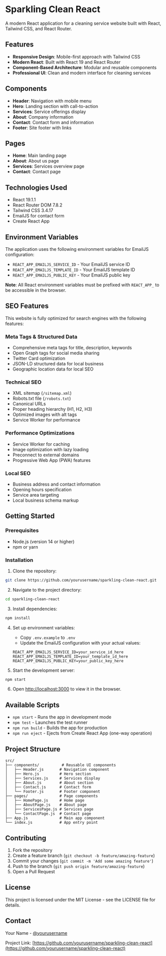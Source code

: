 # Sparkling Clean React

A modern React application for a cleaning service website built with React, Tailwind CSS, and React Router.

## Features

- **Responsive Design**: Mobile-first approach with Tailwind CSS
- **Modern React**: Built with React 19 and React Router
- **Component-Based Architecture**: Modular and reusable components
- **Professional UI**: Clean and modern interface for cleaning services

## Components

- **Header**: Navigation with mobile menu
- **Hero**: Landing section with call-to-action
- **Services**: Service offerings display
- **About**: Company information
- **Contact**: Contact form and information
- **Footer**: Site footer with links

## Pages

- **Home**: Main landing page
- **About**: About us page
- **Services**: Services overview page
- **Contact**: Contact page

## Technologies Used

- React 19.1.1
- React Router DOM 7.8.2
- Tailwind CSS 3.4.17
- EmailJS for contact form
- Create React App

## Environment Variables

The application uses the following environment variables for EmailJS configuration:

- `REACT_APP_EMAILJS_SERVICE_ID` - Your EmailJS service ID
- `REACT_APP_EMAILJS_TEMPLATE_ID` - Your EmailJS template ID  
- `REACT_APP_EMAILJS_PUBLIC_KEY` - Your EmailJS public key

**Note**: All React environment variables must be prefixed with `REACT_APP_` to be accessible in the browser.

## SEO Features

This website is fully optimized for search engines with the following features:

### Meta Tags & Structured Data
- Comprehensive meta tags for title, description, keywords
- Open Graph tags for social media sharing
- Twitter Card optimization
- JSON-LD structured data for local business
- Geographic location data for local SEO

### Technical SEO
- XML sitemap (`/sitemap.xml`)
- Robots.txt file (`/robots.txt`)
- Canonical URLs
- Proper heading hierarchy (H1, H2, H3)
- Optimized images with alt tags
- Service Worker for performance

### Performance Optimizations
- Service Worker for caching
- Image optimization with lazy loading
- Preconnect to external domains
- Progressive Web App (PWA) features

### Local SEO
- Business address and contact information
- Opening hours specification
- Service area targeting
- Local business schema markup

## Getting Started

### Prerequisites

- Node.js (version 14 or higher)
- npm or yarn

### Installation

1. Clone the repository:
```bash
git clone https://github.com/yourusername/sparkling-clean-react.git
```

2. Navigate to the project directory:
```bash
cd sparkling-clean-react
```

3. Install dependencies:
```bash
npm install
```

4. Set up environment variables:
   - Copy `.env.example` to `.env`
   - Update the EmailJS configuration with your actual values:
   ```
   REACT_APP_EMAILJS_SERVICE_ID=your_service_id_here
   REACT_APP_EMAILJS_TEMPLATE_ID=your_template_id_here
   REACT_APP_EMAILJS_PUBLIC_KEY=your_public_key_here
   ```

5. Start the development server:
```bash
npm start
```

6. Open [http://localhost:3000](http://localhost:3000) to view it in the browser.

## Available Scripts

- `npm start` - Runs the app in development mode
- `npm test` - Launches the test runner
- `npm run build` - Builds the app for production
- `npm run eject` - Ejects from Create React App (one-way operation)

## Project Structure

```
src/
├── components/          # Reusable UI components
│   ├── Header.js       # Navigation component
│   ├── Hero.js         # Hero section
│   ├── Services.js     # Services display
│   ├── About.js        # About section
│   ├── Contact.js      # Contact form
│   └── Footer.js       # Footer component
├── pages/              # Page components
│   ├── HomePage.js     # Home page
│   ├── AboutPage.js    # About page
│   ├── ServicesPage.js # Services page
│   └── ContactPage.js  # Contact page
├── App.js              # Main app component
└── index.js            # App entry point
```

## Contributing

1. Fork the repository
2. Create a feature branch (`git checkout -b feature/amazing-feature`)
3. Commit your changes (`git commit -m 'Add some amazing feature'`)
4. Push to the branch (`git push origin feature/amazing-feature`)
5. Open a Pull Request

## License

This project is licensed under the MIT License - see the LICENSE file for details.

## Contact

Your Name - [@yourusername](https://github.com/yourusername)

Project Link: [https://github.com/yourusername/sparkling-clean-react](https://github.com/yourusername/sparkling-clean-react)